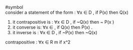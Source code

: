 #symbol  
consider a statement of the form : $\forall$x $\in$ D , if P(x) then Q(x)
1. it contrapositive is : $\forall$x $\in$ D , if ~Q(x) then ~ P(x )
2. it converse is: $\forall$x $\in$ , if Q(x) then P(x) . 
3. it inverse is : $\forall$x $\in$ D , if ~P(x) then ~Q(x)


contrapositive : $\forall$x $\in$ R m if x^2 